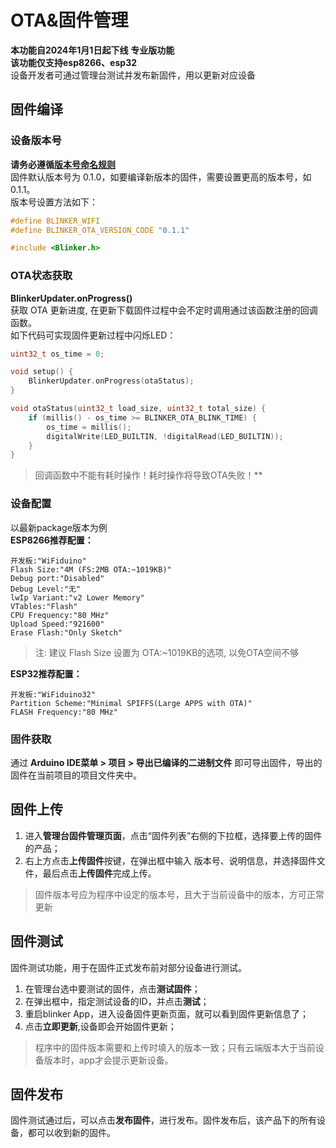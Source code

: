 # OTA&固件管理  
**本功能自2024年1月1日起下线** 
**专业版功能**  
**该功能仅支持esp8266、esp32**  
设备开发者可通过管理台测试并发布新固件，用以更新对应设备  

## 固件编译  

### 设备版本号
**请务必遵循[版本号命名规则](https://semver.org/lang/zh-CN/)**  
固件默认版本号为 0.1.0，如要编译新版本的固件，需要设置更高的版本号，如0.1.1。  
版本号设置方法如下：  
```c++
#define BLINKER_WIFI
#define BLINKER_OTA_VERSION_CODE "0.1.1"

#include <Blinker.h>
```  

### OTA状态获取
**BlinkerUpdater.onProgress()**  
获取 OTA 更新进度, 在更新下载固件过程中会不定时调用通过该函数注册的回调函数。  
如下代码可实现固件更新过程中闪烁LED：  
```cpp
uint32_t os_time = 0;

void setup() {
    BlinkerUpdater.onProgress(otaStatus);
}

void otaStatus(uint32_t load_size, uint32_t total_size) {
    if (millis() - os_time >= BLINKER_OTA_BLINK_TIME) {
        os_time = millis();
        digitalWrite(LED_BUILTIN, !digitalRead(LED_BUILTIN));
    }
}
```
> 回调函数中不能有耗时操作！耗时操作将导致OTA失败！**  


### 设备配置  
以最新package版本为例  
**ESP8266推荐配置：**  
```
开发板:"WiFiduino"
Flash Size:"4M (FS:2MB OTA:~1019KB)"
Debug port:"Disabled"
Debug Level:"无"
lwIp Variant:"v2 Lower Memory"
VTables:"Flash"
CPU Frequency:"80 MHz"
Upload Speed:"921600"
Erase Flash:"Only Sketch"
```
> 注: 建议 Flash Size 设置为 OTA:~1019KB的选项, 以免OTA空间不够  

**ESP32推荐配置：**  
```
开发板:"WiFiduino32"
Partition Scheme:"Minimal SPIFFS(Large APPS with OTA)"
FLASH Frequency:"80 MHz"
```
  
### 固件获取  
通过 **Arduino IDE菜单 > 项目 > 导出已编译的二进制文件** 即可导出固件，导出的固件在当前项目的项目文件夹中。  

## 固件上传  
1. 进入**管理台固件管理页面**，点击“固件列表”右侧的下拉框，选择要上传的固件的产品；  
2. 右上方点击**上传固件**按键，在弹出框中输入 版本号、说明信息，并选择固件文件，最后点击**上传固件**完成上传。  
 
> 固件版本号应为程序中设定的版本号，且大于当前设备中的版本，方可正常更新   
>  
  
## 固件测试  
固件测试功能，用于在固件正式发布前对部分设备进行测试。  
1. 在管理台选中要测试的固件，点击**测试固件**；  
2. 在弹出框中，指定测试设备的ID，并点击**测试**；  
2. 重启blinker App，进入设备固件更新页面，就可以看到固件更新信息了；  
4. 点击**立即更新**,设备即会开始固件更新；  

> 程序中的固件版本需要和上传时填入的版本一致；只有云端版本大于当前设备版本时，app才会提示更新设备。  
> 
  
## 固件发布  
固件测试通过后，可以点击**发布固件**，进行发布。固件发布后，该产品下的所有设备，都可以收到新的固件。  
